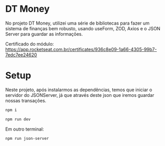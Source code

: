 # DT Money
No projeto DT Money, utilizei uma série de bibliotecas para fazer um sistema de finanças bem robusto, usando useForm, ZOD, Axios e o JSON Server para guardar as informações. 

Certificado do módulo:
https://app.rocketseat.com.br/certificates/936c8e09-1a66-4305-99b7-7edc7ee24620
# Setup
Neste projeto, após instalarmos as dependências, temos que iniciar o servidor do JSONServer, já que através deste json que iremos guardar nossas transações.

```bash
npm i
```

```bash
npm run dev
```
Em outro terminal:
```bash
npm run json-server
```

